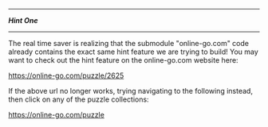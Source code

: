 *******************
***Hint One***
*******************

The real time saver is realizing that the submodule "online-go.com" code already contains the exact same hint feature we are trying to build!  You may want to check out the hint feature on the online-go.com website here:

https://online-go.com/puzzle/2625

If the above url no longer works, trying navigating to the following instead, then click on any of the puzzle collections:

https://online-go.com/puzzle

